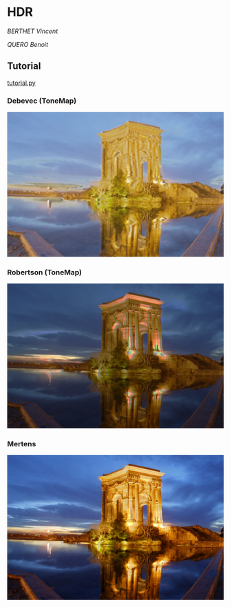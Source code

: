 # HDR

*BERTHET Vincent*

*QUERO Benoit*

## Tutorial
[tutorial.py](tutorial.py)
### Debevec (ToneMap)
![](output/ldr_debevec.jpg)
### Robertson (ToneMap)
![](output/ldr_robertson.jpg)
### Mertens
![](output/fusion_mertens.jpg)